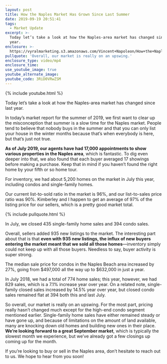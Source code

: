 ```yaml
---
layout: post
title: How the Naples Market Has Grown Since Last Summer
date: 2019-09-19 20:51:41
tags:
  - Market Update
excerpt: >-
  Today let’s take a look at how the Naples-area market has changed since last
  year.
enclosure: >-
  https://vyralmarketing.s3.amazonaws.com/Vincent+Napoleon/How+the+Naples+Market+Has+Grown+Since+Last+Summer.mp4
pullquote: 'Overall, our market is really on an upswing.'
enclosure_type: video/mp4
enclosure_time:
use_youtube_image: true
youtube_alternate_image:
youtube_code: 3RiD0VRwZSM
---
```


{% include youtube.html %}

Today let’s take a look at how the Naples-area market has changed since last year.

In today’s market report for the summer of 2019, we first want to clear up the misconception that summer is a slow time for the Naples market. People tend to believe that nobody buys in the summer and that you can only list your house in the winter months because that’s when everybody is here, but that’s just not true.

**As of July 2019, our agents have had 17,000 appointments to show various properties in the Naples area**, which is fantastic. To dig even deeper into that, we also found that each buyer averaged 17 showings before making a purchase. Keep that in mind if you haven’t found the right home by your fifth or so home tour.

For inventory, we had about 5,200 homes on the market in July this year, including condos and single-family homes.

Our current list-to-sold ratio in the market is 96%, and our list-to-sales price ratio was 90%. Kimberley and I happen to get an average of 97% of the listing price for our sellers, which is a pretty good market total.

{% include pullquote.html %}

In July, we closed 435 single-family home sales and 394 condo sales.

Overall, sellers added 935 new listings to the market. The interesting part about that is that **even with 935 new listings, the influx of new buyers entering the market meant that we sold all those homes**—inventory simply could not keep up with all those buyers. Needless to say, buyer activity is super strong.&nbsp;

The median sale price for condos in the Naples Beach area increased by 27%, going from $497,000 all the way up to $632,000 in just a year.&nbsp;

In July 2018, we had a total of 774 home sales; this year, however, we had 829 sales, which is a 7.1% increase year over year. On a related note, single-family closed sales increased by 14.5% year over year, but closed condo sales remained flat at 394 both this and last July.

So overall, our market is really on an upswing. For the most part, pricing really hasn’t changed much except for the high-end condo segment mentioned earlier. Single-family home sales have either remained steady or have gone up, and because of limitations on the amount of land available, many are knocking down old homes and building new ones in their place. **We’re looking forward to a great September market**, which is typically the slowest month we experience, but we’ve already got a few closings up coming up for the month.

If you’re looking to buy or sell in the Naples area, don’t hesitate to reach out to us. We hope to hear from you soon\!